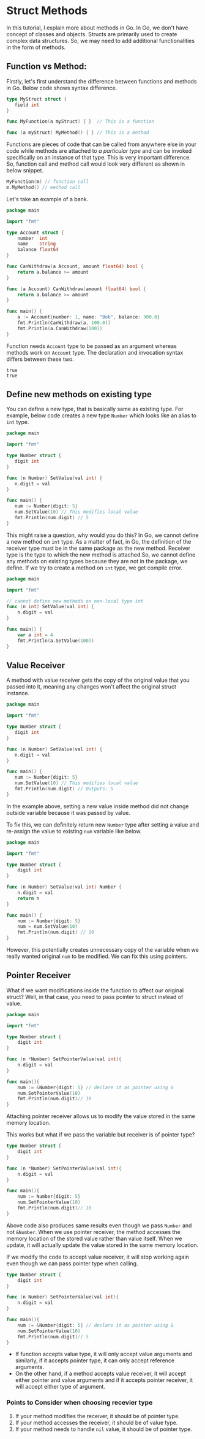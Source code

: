 # Struct Methods

In this tutorial, I explain more about methods in Go. In Go, we don't have concept of classes and objects. Structs are primarily used to create complex data structures. So, we may need to add additional functionalities in the form of methods.

## Function vs Method:

Firstly, let's first understand the difference between functions and methods in Go. Below code shows syntax difference.

```go
type MyStruct struct {
   field int
}

func MyFunction(a myStruct) { }  // This is a function

func (a myStruct) MyMethod() { } // This is a method
```

Functions are pieces of code that can be called from anywhere else in your code while methods are attached to *a particular type* and can be invoked specifically on an instance of that type. This is very important difference. So, function call and method call would look very different as shown in below snippet.

```go
MyFunction(m) // function call
m.MyMethod() // method call
```

Let's take an example of a bank.

```go
package main

import "fmt"

type Account struct {
	number  int
	name    string
	balance float64
}

func CanWithdraw(a Account, amount float64) bool {
	return a.balance >= amount
}

func (a Account) CanWithdraw(amount float64) bool {
	return a.balance >= amount
}

func main() {
	a := Account{number: 1, name: "Bob", balance: 300.0}
	fmt.Println(CanWithdraw(a, 100.0))
	fmt.Println(a.CanWithdraw(100))
}
```

Function needs `Account` type to be passed as an argument whereas methods work on `Account` type. The declaration and invocation syntax differs between these two.

```output{ lineNos=false }
true
true
```

## Define new methods on existing type

You can define a new type, that is basically same as existing type. For example, below code creates a new type `Number` which looks like an alias to `int` type.

```go
package main

import "fmt"

type Number struct {
   digit int
}

func (n Number) SetValue(val int) {
   n.digit = val
}

func main() {
   num := Number{digit: 5}
   num.SetValue(10) // This modifies local value
   fmt.Println(num.digit) // 5 
}
```

This might raise a question, why would you do this? In Go, we cannot define a new method on `int` type. As a matter of fact, in Go, the definition of the receiver type must be in the same package as the new method. Receiver type is the type to which the new method is attached.So, we cannot define any methods on existing types because they are not in the package, we define. If we try to create a method on `int` type, we get compile error.

```go
package main

import "fmt"

// cannot define new methods on non-local type int
func (n int) SetValue(val int) {
	n.digit = val
}

func main() {
	var a int = 4
	fmt.Println(a.SetValue(100))
}
```

## Value Receiver
A method with value receiver gets the copy of the original value that you passed into it, meaning any changes won't affect the original struct instance.

```go
package main

import "fmt"

type Number struct {
   digit int
}

func (n Number) SetValue(val int) {
   n.digit = val
}

func main() {
   num := Number{digit: 5}
   num.SetValue(10) // This modifies local value
   fmt.Println(num.digit) // Outputs: 5 
}
```

In the example above, setting a new value inside method did not change outside variable because it was passed by value.

To fix this, we can definitely return new `Number` type after setting a value and re-assign the value to existing `num` variable like below.

```go
package main

import "fmt"

type Number struct {
	digit int
}

func (n Number) SetValue(val int) Number {
	n.digit = val
	return n
}

func main() {
	num := Number{digit: 5}
	num = num.SetValue(10)
	fmt.Println(num.digit) // 10
}
```

However, this potentially creates unnecessary copy of the variable when we really wanted original `num` to be modified. We can fix this using pointers.

## Pointer Receiver
What if we want modifications inside the function to affect our original struct? Well, in that case, you need to pass pointer to struct instead of value. 

```go
package main

import "fmt"

type Number struct {
    digit int
}

func (n *Number) SetPointerValue(val int){
    n.digit = val
}

func main(){
    num := &Number{digit: 5} // declare it as pointer using &
    num.SetPointerValue(10)
    fmt.Println(num.digit)// 10
}
```

Attaching pointer receiver allows us to modify the value stored in the same memory location.

This works but what if we pass the variable but receiver is of pointer type? 

```go
type Number struct {
    digit int
}

func (n *Number) SetPointerValue(val int){
    n.digit = val
}

func main(){
    num := Number{digit: 5}
    num.SetPointerValue(10)
    fmt.Println(num.digit)// 10
}
```

Above code also produces same results even though we pass `Number` and not `&Number`. When we use pointer receiver, the method accesses the memory location of the stored value rather than value itself. When we update, it will actually update the value stored in the same memory location.

If we modify the code to accept value receiver, it will stop working again even though we can pass pointer type when calling.

```go
type Number struct {
    digit int
}

func (n Number) SetPointerValue(val int){
    n.digit = val
}

func main(){
    num := &Number{digit: 5} // declare it as pointer using &
    num.SetPointerValue(10)
    fmt.Println(num.digit)// 5
}
```

- If function accepts value type, it will only accept value arguments and similarly, if it accepts pointer type, it can only accept reference arguments.
- On the other hand, if a method accepts value receiver, it will accept either pointer and value arguments and if it accepts pointer receiver, it will accept either type of argument.

### Points to Consider when choosing recevier type

1. If your method modifies the receiver, it should be of pointer type.
2. If your method accesses the receiver, it should be of value type.
3. If your method needs to handle `nil` value, it should be of pointer type.
